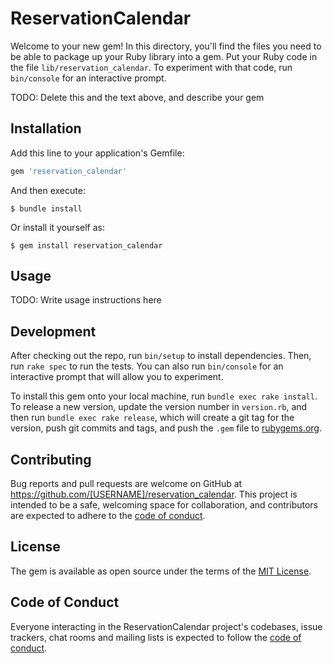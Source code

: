 # ReservationCalendar

Welcome to your new gem! In this directory, you'll find the files you need to be able to package up your Ruby library into a gem. Put your Ruby code in the file `lib/reservation_calendar`. To experiment with that code, run `bin/console` for an interactive prompt.

TODO: Delete this and the text above, and describe your gem

## Installation

Add this line to your application's Gemfile:

```ruby
gem 'reservation_calendar'
```

And then execute:

    $ bundle install

Or install it yourself as:

    $ gem install reservation_calendar

## Usage

TODO: Write usage instructions here

## Development

After checking out the repo, run `bin/setup` to install dependencies. Then, run `rake spec` to run the tests. You can also run `bin/console` for an interactive prompt that will allow you to experiment.

To install this gem onto your local machine, run `bundle exec rake install`. To release a new version, update the version number in `version.rb`, and then run `bundle exec rake release`, which will create a git tag for the version, push git commits and tags, and push the `.gem` file to [rubygems.org](https://rubygems.org).

## Contributing

Bug reports and pull requests are welcome on GitHub at https://github.com/[USERNAME]/reservation_calendar. This project is intended to be a safe, welcoming space for collaboration, and contributors are expected to adhere to the [code of conduct](https://github.com/[USERNAME]/reservation_calendar/blob/master/CODE_OF_CONDUCT.md).


## License

The gem is available as open source under the terms of the [MIT License](https://opensource.org/licenses/MIT).

## Code of Conduct

Everyone interacting in the ReservationCalendar project's codebases, issue trackers, chat rooms and mailing lists is expected to follow the [code of conduct](https://github.com/[USERNAME]/reservation_calendar/blob/master/CODE_OF_CONDUCT.md).
